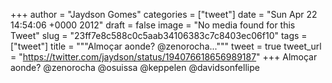 
+++
author = "Jaydson Gomes"
categories = ["tweet"]
date = "Sun Apr 22 14:54:06 +0000 2012"
draft = false
image = "No media found for this Tweet"
slug = "23ff7e8c588c0c5aab34106383c7c8403ec06f10"
tags = ["tweet"]
title = """Almoçar aonde? @zenorocha..."""
tweet = true
tweet_url = "https://twitter.com/jaydson/status/194076618656989187"
+++
Almoçar aonde? @zenorocha @osuissa @keppelen @davidsonfellipe
